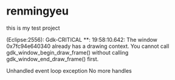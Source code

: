 # renmingyeu
this is my test project

(Eclipse:2556): Gdk-CRITICAL **: 19:58:10.642: The window 0x7fc94e640340 already has a drawing context. You cannot call gdk_window_begin_draw_frame() without calling gdk_window_end_draw_frame() first.


Unhandled event loop exception
No more handles

